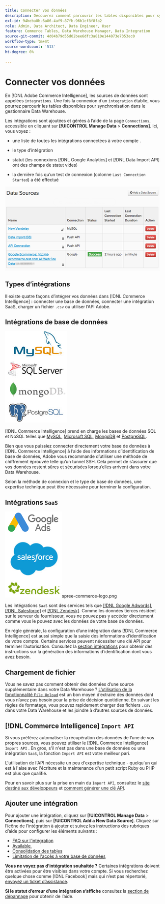 ```yaml
---
title: Connecter vos données
description: Découvrez comment parcourir les tables disponibles pour synchronisation dans le Gestionnaire Data Warehouse.
exl-id: 94beba8b-6a86-4af9-87fb-96b1cf8f8fa2
role: Admin, Data Architect, Data Engineer, User
feature: Commerce Tables, Data Warehouse Manager, Data Integration
source-git-commit: 4d04b79d55d02bee6dfc3a810e144073e7353ec0
workflow-type: tm+mt
source-wordcount: '513'
ht-degree: 0%

---
```


# Connecter vos données

En [!DNL Adobe Commerce Intelligence], les sources de données sont appelées `integrations`. Une fois la connexion d’un `integration` établie, vous pourrez parcourir les tables disponibles pour synchronisation dans le gestionnaire Data Warehouse.

Les intégrations sont ajoutées et gérées à l’aide de la page `Connections`, accessible en cliquant sur **[!UICONTROL Manage Data** > **Connections]**. Ici, vous voyez :

* une liste de toutes les intégrations connectées à votre compte .

* le type d’intégration

* statut (les connexions [!DNL Google Analytics] et [!DNL Data Import API] ont des champs de statut vides)

* la dernière fois qu’un test de connexion (colonne `Last Connection Started`) a été effectué

![Data\_Sources\_Table.png](../../../assets/Data_Sources_Table.png)

## Types d’intégrations

Il existe quatre façons d’intégrer vos données dans [!DNL Commerce Intelligence] : connecter une base de données, connecter une intégration SaaS, charger un fichier `.csv` ou utiliser l’API Adobe.

## Intégrations de base de données

![Database\_icons.jpg](../../../assets/Database_icons.jpg)

[!DNL Commerce Intelligence] prend en charge les bases de données SQL et NoSQL telles que [MySQL](../../importing-data/integrations/mysql-via-ssh-tunnel.md), [Microsoft SQL](../integrations/microsoft-sql-server.md), [MongoDB](../integrations/mongodb-via-ssh-tunnel.md) et [PostgreSQL](../integrations/postgresql.md).

Bien que vous puissiez connecter directement votre base de données à [!DNL Commerce Intelligence] à l’aide des informations d’identification de base de données, Adobe vous recommande d’utiliser une méthode de chiffrement éprouvée telle qu’un tunnel SSH. Cela permet de s’assurer que vos données restent sûres et sécurisées lorsqu’elles arrivent dans votre Data Warehouse.

Selon la méthode de connexion et le type de base de données, une expertise technique peut être nécessaire pour terminer la configuration.

## Intégrations `SaaS`

![Icônes d’intégration SaaS présentant diverses plateformes prises en charge](../../../assets/SaaS_icons.jpg)spree-commerce-logo.png

Les intégrations `SaaS` sont des services tels que [[!DNL Google Adwords]](../integrations/google-adwords.md), [[!DNL Salesforce]](../integrations/salesforce.md) et [[!DNL Zendesk]](../integrations/zendesk.md). Comme les données tierces résident sur le serveur du fournisseur, vous ne pouvez pas y accéder directement comme vous le pouvez avec les données de votre base de données.

En règle générale, la configuration d’une intégration dans [!DNL Commerce Intelligence] est aussi simple que la saisie des informations d’identification de votre compte. Certains services peuvent nécessiter une clé API pour terminer l’autorisation. Consultez la [section intégrations](../integrations/integrations.md) pour obtenir des instructions sur la génération des informations d’identification dont vous avez besoin.

## Chargement de fichier

Vous ne savez pas comment obtenir des données d’une source supplémentaire dans votre Data Warehouse ? [L’utilisation de la fonctionnalité `File Upload`](../connecting-data/using-file-uploader.md) est un bon moyen d’extraire des données dont vous n’avez pas besoin pour la prise de décision quotidienne. En suivant les règles de formatage, vous pouvez rapidement charger des fichiers `.csv` dans votre Data Warehouse et les joindre à d’autres sources de données.

## [!DNL Commerce Intelligence] `Import API`

Si vous préférez automatiser la récupération des données de l’une de vos propres sources, vous pouvez utiliser le [!DNL Commerce Intelligence] `Import API` . En gros, s&#39;il n&#39;est pas dans une base de données ou une intégration `SaaS`, la fonction `Import API` est votre meilleur pari.

L&#39;utilisation de l&#39;API nécessite un peu d&#39;expertise technique - quelqu&#39;un qui est à l&#39;aise avec l&#39;écriture et la maintenance d&#39;un petit script Ruby ou PHP est plus que qualifié.

Pour en savoir plus sur la prise en main du `Import API`, consultez le [site destiné aux développeurs](https://developer.adobe.com/commerce/services/reporting/) et [comment générer une clé API](https://developer.adobe.com/commerce/services/reporting/import-api/).

## Ajouter une intégration

Pour ajouter une intégration, cliquez sur **[!UICONTROL Manage Data** > **Connections]**, puis sur **[!UICONTROL Add a New Data Source]**. Cliquez sur l’icône de l’intégration à ajouter et suivez les instructions des rubriques d’aide pour configurer les éléments suivants :

* [FAQ sur l’intégration](https://support.magento.com/hc/en-us/sections/360003161871-Integration-FAQ)
* [Available &#x200B;](../integrations/integrations.md)
* [Consolidation des tables](../../../best-practices/consolidating-your-tables.md)
* [Limitation de l&#39;accès à votre base de données](../../../administrator/account-management/restrict-db-access.md)

**Vous ne voyez pas d’intégration souhaitée ?** Certaines intégrations doivent être activées pour être visibles dans votre compte. Si vous recherchez quelque chose comme [!DNL Facebook] mais qui n’est pas répertorié, [envoyez un ticket d’assistance](https://experienceleague.adobe.com/docs/commerce-knowledge-base/kb/troubleshooting/miscellaneous/mbi-service-policies.html).

**Si le statut d’erreur d’une intégration s’affiche** consultez la [section de dépannage](https://support.magento.com/hc/en-us/sections/360003078151) pour obtenir de l’aide.
